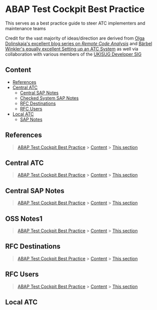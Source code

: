 # ABAP Test Cockpit Best Practice

This serves as a best practice guide to steer ATC implementers and maintenance teams

Credit for the vast majority of ideas/direction are derived from [Olga Dolinskaja's excellent blog series on _Remote Code Analysis_]  and [Bärbel Winkler's equally excellent Setting up an ATC System] as well via collaboration with various members of the [UKISUG Developer SIG]

[Olga Dolinskaja's excellent blog series on _Remote Code Analysis_]: https://blogs.sap.com/2016/12/12/remote-code-analysis-in-atc-one-central-check-system-for-multiple-systems-on-various-releases/

[Bärbel Winkler's equally excellent Setting up an ATC System]: https://blogs.sap.com/2018/05/19/setting-up-a-central-atc-system-part-1-setting-the-stage/

[UKISUG Developer SIG]: https://www.sapusers.org/learn/sigs/developers

## Content

- [References](#references)
- [Central ATC](#central-atc)
  - [Central SAP Notes](#central-sap-notes)
  - [Checked System SAP Notes](##checked-system-sap-notes)
  - [RFC Destinations](#rfc-destinations)
  - [RFC Users](#rfc-users)
- [Local ATC](#local-atc)
  - [SAP Notes](#sap-notes)

## References
> [ABAP Test Cockpit Best Practice](#atc-best-practice) > [Content](#content) > [This section](#references)

## Central ATC
> [ABAP Test Cockpit Best Practice](#atc-best-practice) > [Content](#content) > [This section](#central-atc)

## Central SAP Notes
> [ABAP Test Cockpit Best Practice](#atc-best-practice) > [Content](#content) > [This section](#central-sap-notes)

## OSS Notes1
> [ABAP Test Cockpit Best Practice](#atc-best-practice) > [Content](#content) > [This section](#sap-notes1)
## RFC Destinations
> [ABAP Test Cockpit Best Practice](#atc-best-practice) > [Content](#content) > [This section](#rfc-destinations)
## RFC Users
> [ABAP Test Cockpit Best Practice](#atc-best-practice) > [Content](#content) > [This section](#rfc-destinations)
## Local ATC


